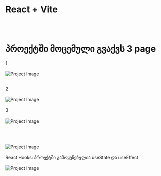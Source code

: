 # React + Vite
<br><br>
# პროექტში მოცემული გვაქვს 3 page 

1
<br><br>
<img src="https://github.com/AniKutsia/react-final/assets/98180311/5b61723e-6467-47c8-9f2a-f4bbf37d8394" alt="Project Image" />
<br><br>


2
<br><br>
<img src="https://github.com/AniKutsia/react-final/assets/98180311/1746119c-ca88-40b6-bd31-e468921d6935" alt="Project Image" />
<br><br>
3
<br><br>
<img src="https://github.com/AniKutsia/react-final/assets/98180311/2b4f0663-00d5-41e1-a065-7f9f3f855884" alt="Project Image" />
<br><br>


<br><br>
<img src="https://github.com/AniKutsia/react-final/assets/98180311/557ff4b7-b82b-470a-8f9d-27f7d34b2512" alt="Project Image" />
<br><br>
React Hooks: პროექტში გამოყენებულია useState და useEffect
<br><br>
<img src="https://github.com/AniKutsia/react-final/assets/98180311/b198476e-d8f1-473a-b6ca-a2f26b76a52b" alt="Project Image" />
<br><br>








